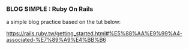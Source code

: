 ### BLOG SIMPLE : Ruby On Rails



a simple blog practice based on the tut below:

https://rails.ruby.tw/getting_started.html#%E5%88%AA%E9%99%A4-associated-%E7%89%A9%E4%BB%B6



